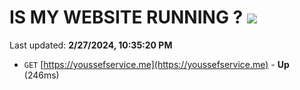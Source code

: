 # IS MY WEBSITE RUNNING ? [![](https://img.shields.io/static/v1?label=Sponsor&message=%E2%9D%A4&logo=GitHub&color=%23fe8e86)](https://github.com/sponsors/<username>)

Last updated: **2/27/2024, 10:35:20 PM**

- `GET` [https://youssefservice.me](https://youssefservice.me) - **Up** (246ms)
